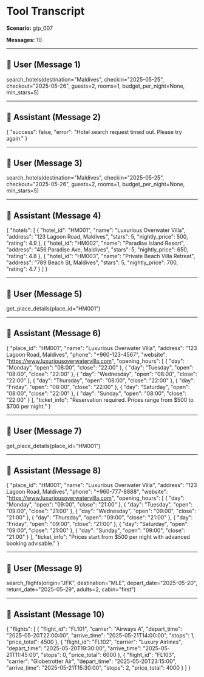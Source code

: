 # Tool Transcript

**Scenario:** gtp_007

**Messages:** 10

---

## 👤 User (Message 1)

search\_hotels(destination="Maldives", checkin="2025-05-25", checkout="2025-05-26", guests=2, rooms=1, budget\_per\_night=None, min\_stars=5)

---

## 🤖 Assistant (Message 2)

{
  "success": false,
  "error": "Hotel search request timed out. Please try again."
}

---

## 👤 User (Message 3)

search\_hotels(destination="Maldives", checkin="2025-05-25", checkout="2025-05-26", guests=2, rooms=1, budget\_per\_night=None, min\_stars=5)

---

## 🤖 Assistant (Message 4)

{
  "hotels": [
    {
      "hotel\_id": "HM001",
      "name": "Luxurious Overwater Villa",
      "address": "123 Lagoon Road, Maldives",
      "stars": 5,
      "nightly\_price": 500,
      "rating": 4.9
    },
    {
      "hotel\_id": "HM002",
      "name": "Paradise Island Resort",
      "address": "456 Paradise Ave, Maldives",
      "stars": 5,
      "nightly\_price": 650,
      "rating": 4.8
    },
    {
      "hotel\_id": "HM003",
      "name": "Private Beach Villa Retreat",
      "address": "789 Beach St, Maldives",
      "stars": 5,
      "nightly\_price": 700,
      "rating": 4.7
    }
  ]
}

---

## 👤 User (Message 5)

get\_place\_details(place\_id="HM001")

---

## 🤖 Assistant (Message 6)

{
  "place\_id": "HM001",
  "name": "Luxurious Overwater Villa",
  "address": "123 Lagoon Road, Maldives",
  "phone": "+960-123-4567",
  "website": "https://www.luxuriousoverwatervilla.com",
  "opening\_hours": [
    {
      "day": "Monday",
      "open": "08:00",
      "close": "22:00"
    },
    {
      "day": "Tuesday",
      "open": "08:00",
      "close": "22:00"
    },
    {
      "day": "Wednesday",
      "open": "08:00",
      "close": "22:00"
    },
    {
      "day": "Thursday",
      "open": "08:00",
      "close": "22:00"
    },
    {
      "day": "Friday",
      "open": "08:00",
      "close": "22:00"
    },
    {
      "day": "Saturday",
      "open": "08:00",
      "close": "22:00"
    },
    {
      "day": "Sunday",
      "open": "08:00",
      "close": "22:00"
    }
  ],
  "ticket\_info": "Reservation required. Prices range from $500 to $700 per night."
}

---

## 👤 User (Message 7)

get\_place\_details(place\_id="HM001")

---

## 🤖 Assistant (Message 8)

{
  "place\_id": "HM001",
  "name": "Luxurious Overwater Villa",
  "address": "123 Lagoon Road, Maldives",
  "phone": "+960-777-8888",
  "website": "https://www.luxuriousoverwatervilla.com",
  "opening\_hours": [
    {
      "day": "Monday",
      "open": "09:00",
      "close": "21:00"
    },
    {
      "day": "Tuesday",
      "open": "09:00",
      "close": "21:00"
    },
    {
      "day": "Wednesday",
      "open": "09:00",
      "close": "21:00"
    },
    {
      "day": "Thursday",
      "open": "09:00",
      "close": "21:00"
    },
    {
      "day": "Friday",
      "open": "09:00",
      "close": "21:00"
    },
    {
      "day": "Saturday",
      "open": "09:00",
      "close": "21:00"
    },
    {
      "day": "Sunday",
      "open": "09:00",
      "close": "21:00"
    }
  ],
  "ticket\_info": "Prices start from $500 per night with advanced booking advisable."
}

---

## 👤 User (Message 9)

search\_flights(origin="JFK", destination="MLE", depart\_date="2025-05-20", return\_date="2025-05-29", adults=2, cabin="first")

---

## 🤖 Assistant (Message 10)

{
  "flights": [
    {
      "flight\_id": "FL101",
      "carrier": "Airways A",
      "depart\_time": "2025-05-20T22:00:00",
      "arrive\_time": "2025-05-21T14:00:00",
      "stops": 1,
      "price\_total": 4500
    },
    {
      "flight\_id": "FL102",
      "carrier": "Luxury Airlines",
      "depart\_time": "2025-05-20T19:30:00",
      "arrive\_time": "2025-05-21T11:45:00",
      "stops": 0,
      "price\_total": 6000
    },
    {
      "flight\_id": "FL103",
      "carrier": "Globetrotter Air",
      "depart\_time": "2025-05-20T23:15:00",
      "arrive\_time": "2025-05-21T15:30:00",
      "stops": 2,
      "price\_total": 4000
    }
  ]
}

